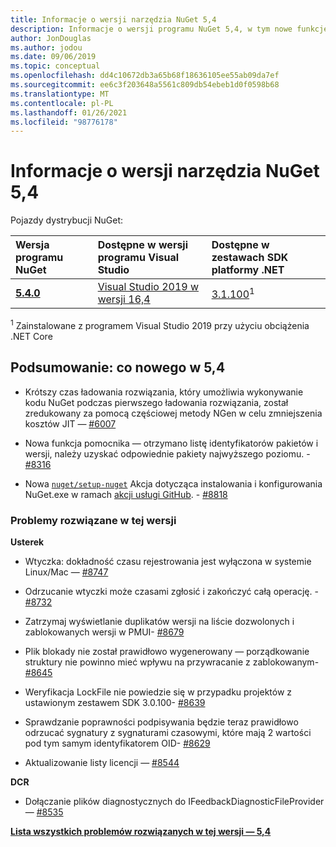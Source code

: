 ```yaml
---
title: Informacje o wersji narzędzia NuGet 5,4
description: Informacje o wersji programu NuGet 5,4, w tym nowe funkcje, poprawki błędów i DCR.
author: JonDouglas
ms.author: jodou
ms.date: 09/06/2019
ms.topic: conceptual
ms.openlocfilehash: dd4c10672db3a65b68f18636105ee55ab09da7ef
ms.sourcegitcommit: ee6c3f203648a5561c809db54ebeb1d0f0598b68
ms.translationtype: MT
ms.contentlocale: pl-PL
ms.lasthandoff: 01/26/2021
ms.locfileid: "98776178"
---
```

# <a name="nuget-54-release-notes"></a>Informacje o wersji narzędzia NuGet 5,4

Pojazdy dystrybucji NuGet:

| Wersja programu NuGet | Dostępne w wersji programu Visual Studio| Dostępne w zestawach SDK platformy .NET|
|:---|:---|:---|
| [**5.4.0**](https://nuget.org/downloads) | [Visual Studio 2019 w wersji 16,4](https://visualstudio.microsoft.com/downloads/) | [3.1.100](https://dotnet.microsoft.com/download/dotnet-core/3.1)<sup>1</sup> |

<sup>1</sup> Zainstalowane z programem Visual Studio 2019 przy użyciu obciążenia .NET Core

## <a name="summary-whats-new-in-54"></a>Podsumowanie: co nowego w 5,4

* Krótszy czas ładowania rozwiązania, który umożliwia wykonywanie kodu NuGet podczas pierwszego ładowania rozwiązania, został zredukowany za pomocą częściowej metody NGen w celu zmniejszenia kosztów JIT — [#6007](https://github.com/NuGet/Home/issues/6007)

* Nowa funkcja pomocnika — otrzymano listę identyfikatorów pakietów i wersji, należy uzyskać odpowiednie pakiety najwyższego poziomu. - [#8316](https://github.com/NuGet/Home/issues/8316)

* Nowa [`nuget/setup-nuget`](https://github.com/marketplace/actions/setup-nuget-exe-for-use-with-actions) Akcja dotycząca instalowania i konfigurowania NuGet.exe w ramach [akcji usługi GitHub](https://github.com/features/actions). - [#8818](https://github.com/NuGet/Home/issues/8818)

### <a name="issues-fixed-in-this-release"></a>Problemy rozwiązane w tej wersji

**Usterek**

* Wtyczka: dokładność czasu rejestrowania jest wyłączona w systemie Linux/Mac — [#8747](https://github.com/NuGet/Home/issues/8747)

* Odrzucanie wtyczki może czasami zgłosić i zakończyć całą operację. - [#8732](https://github.com/NuGet/Home/issues/8732)

* Zatrzymaj wyświetlanie duplikatów wersji na liście dozwolonych i zablokowanych wersji w PMUI- [#8679](https://github.com/NuGet/Home/issues/8679)

* Plik blokady nie został prawidłowo wygenerowany — porządkowanie struktury nie powinno mieć wpływu na przywracanie z zablokowanym- [#8645](https://github.com/NuGet/Home/issues/8645)

* Weryfikacja LockFile nie powiedzie się w przypadku projektów z <RuntimeIdentifiers> ustawionym zestawem SDK 3.0.100- [#8639](https://github.com/NuGet/Home/issues/8639)

* Sprawdzanie poprawności podpisywania będzie teraz prawidłowo odrzucać sygnatury z sygnaturami czasowymi, które mają 2 wartości pod tym samym identyfikatorem OID- [#8629](https://github.com/NuGet/Home/issues/8629)

* Aktualizowanie listy licencji — [#8544](https://github.com/NuGet/Home/issues/8544)

**DCR**

* Dołączanie plików diagnostycznych do IFeedbackDiagnosticFileProvider — [#8535](https://github.com/NuGet/Home/issues/8535)

**[Lista wszystkich problemów rozwiązanych w tej wersji — 5,4](https://github.com/nuget/home/issues?q=is%3Aissue+is%3Aclosed+milestone%3A%225.4")**
